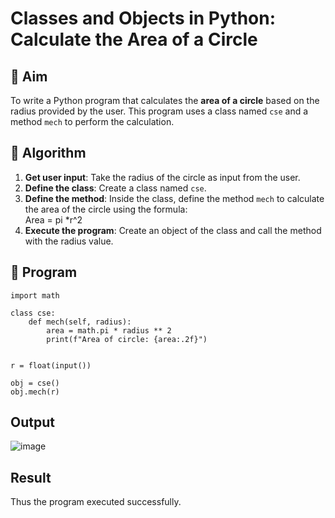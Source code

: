 # Classes and Objects in Python: Calculate the Area of a Circle

## 🎯 Aim
To write a Python program that calculates the **area of a circle** based on the radius provided by the user. This program uses a class named `cse` and a method `mech` to perform the calculation.

## 🧠 Algorithm
1. **Get user input**: Take the radius of the circle as input from the user.
2. **Define the class**: Create a class named `cse`.
3. **Define the method**: Inside the class, define the method `mech` to calculate the area of the circle using the formula:  
   Area = pi *r^2 
4. **Execute the program**: Create an object of the class and call the method with the radius value.

## 🧾 Program

```
import math

class cse:
    def mech(self, radius):
        area = math.pi * radius ** 2
        print(f"Area of circle: {area:.2f}")


r = float(input())

obj = cse()
obj.mech(r)
```
## Output
![image](https://github.com/user-attachments/assets/0fb24ed2-e483-4f0c-8114-cdb94b36b0cf)

## Result
Thus the program executed successfully.
